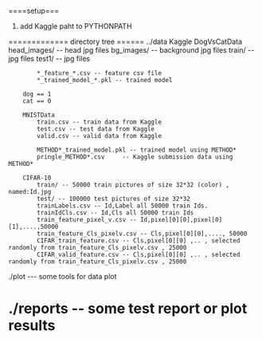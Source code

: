 
====setup===
1. add Kaggle paht to PYTHONPATH


============= directory tree ======
../data 
    Kaggle
        DogVsCatData
            head_images/ -- head jpg files
            bg_images/ -- background jpg files
            train/ -- jpg files
            test1/ -- jpg files

            *_feature_*.csv -- feature csv file
            *_trained_model_*.pkl -- trained model

        dog == 1
        cat == 0
            
        MNISTData
            train.csv -- train data from Kaggle
            test.csv -- test data from Kaggle
            valid.csv -- valid data from Kaggle

            METHOD*_trained_model.pkl -- trained model using METHOD*
            pringle_METHOD*.csv     -- Kaggle submission data using METHOD*

        CIFAR-10
            train/ -- 50000 train pictures of size 32*32 (color) , named:Id.jpg
            test/ -- 100000 test pictures of size 32*32
            trainLabels.csv -- Id,Label all 50000 train Ids.
            trainIdCls.csv -- Id,Cls all 50000 train Ids
            train_feature_pixel_v.csv -- Id,pixel[0][0],pixel[0][1],....,50000
            train_feature_Cls_pixelv.csv -- Cls,pixel[0][0],...., 50000
            CIFAR_train_feature.csv -- Cls,pixel[0][0] ,.. , selected randomly from train_feature_Cls_pixelv.csv , 25000
            CIFAR_valid_feature.csv -- Cls,pixel[0][0] ,.. , selected randomly from train_feature_Cls_pixelv.csv , 25000

./plot  ---  some tools for data plot

./reports  -- some test report or plot results 
==========================================
